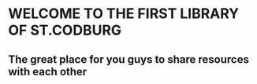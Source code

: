# WELCOME TO THE FIRST LIBRARY OF ST.CODBURG
## The great place for you guys to share resources with each other
